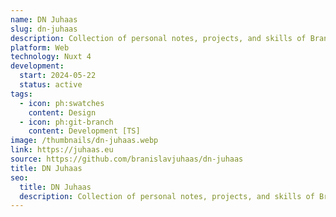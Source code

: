 ```yaml
---
name: DN Juhaas
slug: dn-juhaas
description: Collection of personal notes, projects, and skills of Branislav Juhaas.
platform: Web
technology: Nuxt 4
development:
  start: 2024-05-22
  status: active
tags:
  - icon: ph:swatches
    content: Design
  - icon: ph:git-branch
    content: Development [TS]
image: /thumbnails/dn-juhaas.webp
link: https://juhaas.eu
source: https://github.com/branislavjuhaas/dn-juhaas
title: DN Juhaas
seo:
  title: DN Juhaas
  description: Collection of personal notes, projects, and skills of Branislav Juhaas.
---
```


#
